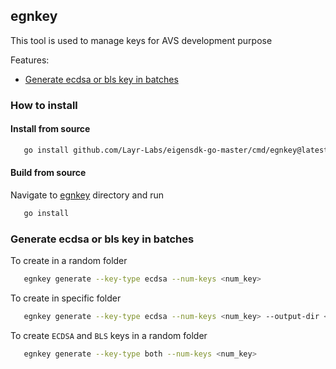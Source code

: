 ## egnkey
This tool is used to manage keys for AVS development purpose

Features:
- [Generate ecdsa or bls key in batches](#generate-ecdsa-or-bls-key-in-batches)

### How to install
#### Install from source
```bash
   go install github.com/Layr-Labs/eigensdk-go-master/cmd/egnkey@latest
```

#### Build from source
Navigate to [egnkey](../egnkey/) directory and run
```bash
   go install
```

### Generate ecdsa or bls key in batches

To create in a random folder
```bash
   egnkey generate --key-type ecdsa --num-keys <num_key>
```

To create  in specific folder
```bash
   egnkey generate --key-type ecdsa --num-keys <num_key> --output-dir <path_to_folder>
```

To create `ECDSA` and `BLS` keys in a random folder
```bash
   egnkey generate --key-type both --num-keys <num_key>
```